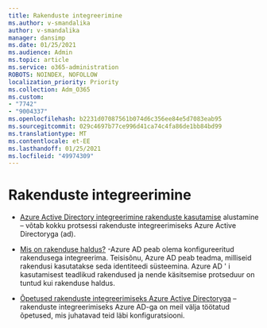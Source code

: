```yaml
---
title: Rakenduste integreerimine
ms.author: v-smandalika
author: v-smandalika
manager: dansimp
ms.date: 01/25/2021
ms.audience: Admin
ms.topic: article
ms.service: o365-administration
ROBOTS: NOINDEX, NOFOLLOW
localization_priority: Priority
ms.collection: Adm_O365
ms.custom:
- "7742"
- "9004337"
ms.openlocfilehash: b2231d07087561b074d6c356ee84e5d7083eab95
ms.sourcegitcommit: 029c4697b77ce996d41ca74c4fa86de1bb84bd99
ms.translationtype: MT
ms.contentlocale: et-EE
ms.lasthandoff: 01/25/2021
ms.locfileid: "49974309"
---
```

# <a name="application--integration"></a>Rakenduste integreerimine

- [Azure Active Directory integreerimine rakenduste kasutamise](https://docs.microsoft.com/azure/active-directory/manage-apps/plan-an-application-integration)  alustamine – võtab kokku protsessi rakenduste integreerimiseks Azure Active Directoryga (ad).

- [Mis on rakenduse haldus?](https://docs.microsoft.com/azure/active-directory/manage-apps/what-is-application-management)  -Azure AD peab olema konfigureeritud rakendusega integreerima. Teisisõnu, Azure AD peab teadma, milliseid rakendusi kasutatakse seda identiteedi süsteemina. Azure AD ' i kasutamisest teadlikud rakendused ja nende käsitsemise protseduur on tuntud kui rakenduse haldus.

- [Õpetused rakenduste integreerimiseks Azure Active Directoryga](https://docs.microsoft.com/azure/active-directory/saas-apps/tutorial-list)  – rakenduste integreerimiseks Azure AD-ga on meil välja töötatud õpetused, mis juhatavad teid läbi konfiguratsiooni.

